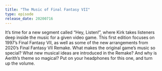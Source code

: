 ```yaml
---
title: "The Music of Final Fantasy VII"
type: episode
release_date: 20200716
---
```

It’s time for a new segment called “Hey, Listen!”, where Kirk takes listeners deep inside the music for a given video game. This first edition focuses on 1997’s Final Fantasy VII, as well as some of the new arrangements from 2020’s Final Fantasy VII Remake. What makes the original game’s music so special? What new musical ideas are introduced in the Remake? And why is Aerith’s theme so magical? Put on your headphones for this one, and turn up the volume.